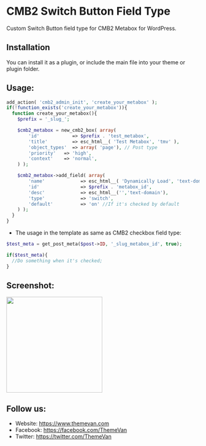 # CMB2 Switch Button Field Type
Custom Switch Button field type for CMB2 Metabox for WordPress.

## Installation
You can install it as a plugin, or include the main file into your theme or plugin folder.

## Usage:

```php
add_action( 'cmb2_admin_init', 'create_your_metabox' );
if(!function_exists('create_your_metabox')){
  function create_your_metabox(){
    $prefix = '_slug_';

    $cmb2_metabox = new_cmb2_box( array(
        'id'            => $prefix . 'test_metabox',
        'title'         => esc_html__( 'Test Metabox', 'tmv' ),
        'object_types'  => array( 'page'), // Post type
        'priority'   => 'high',
        'context'    => 'normal',
    ) );

    $cmb2_metabox->add_field( array(
        'name'             => esc_html__( 'Dynamically Load', 'text-domain' ),
        'id'               => $prefix . 'metabox_id',
        'desc'             => esc_html__('','text-domain'),
        'type'	           => 'switch',
        'default'          => 'on' //If it's checked by default 
    ) );
  }
}
```

* The usage in the template as same as CMB2 checkbox field type:

```php
$test_meta = get_post_meta($post->ID, '_slug_metabox_id', true);

if($test_meta){
  //Do something when it's checked;
}
```


## Screenshot:

<img src="https://github.com/themevan/CMB2-Switch-Button/blob/master/example_screenshot.gif" width="250" />

## Follow us:
- Website: https://www.themevan.com
- Facebook: https://facebook.com/ThemeVan
- Twitter: https://twitter.com/ThemeVan

